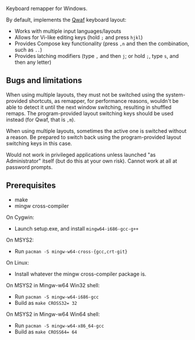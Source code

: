 Keyboard remapper for Windows.

By default, implements the [Qwaf] keyboard layout:
- Works with multiple input languages/layouts
- Allows for Vi-like editing keys (hold `;` and press `hjkl`)
- Provides Compose key functionality (press `,n` and then the combination, such as `..`)
- Provides latching modifiers (type `,` and then `j`; or hold `;`, type `s`, and then any letter)

[Qwaf]: https://github.com/forgottenswitch/qwaf

Bugs and limitations
--------------------
When using multiple layouts, they must not be switched using the
system-provided shortcuts, as remapper, for performance reasons, wouldn't be
able to detect it until the next window switching, resulting in shuffled
remaps.  The program-provided layout switching keys should be used instead (for
Qwaf, that is `,m`).

When using multiple layouts, sometimes the active one is switched without a
reason.  Be prepared to switch back using the program-provided layout switching
keys in this case.

Would not work in privileged applications unless launched "as Administrator"
itself (but do this at your own risk).  Cannot work at all at password prompts.

Prerequisites
-------------
- make
- mingw cross-compiler

On Cygwin:
- Launch setup.exe, and install `mingw64-i686-gcc-g++`

On MSYS2:
- Run `pacman -S mingw-w64-cross-{gcc,crt-git}`

On Linux:
- Install whatever the mingw cross-compiler package is.

On MSYS2 in Mingw-w64 Win32 shell:
- Run `pacman -S mingw-w64-i686-gcc`
- Build as `make CROSS32= 32`

On MSYS2 in Mingw-w64 Win64 shell:
- Run `pacman -S mingw-w64-x86_64-gcc`
- Build as `make CROSS64= 64`

